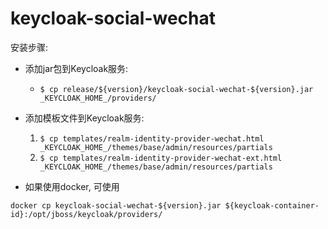 # keycloak-social-wechat

安装步骤:
* 添加jar包到Keycloak服务:
  * `$ cp release/${version}/keycloak-social-wechat-${version}.jar _KEYCLOAK_HOME_/providers/`

* 添加模板文件到Keycloak服务:
  1. `$ cp templates/realm-identity-provider-wechat.html _KEYCLOAK_HOME_/themes/base/admin/resources/partials`
  1. `$ cp templates/realm-identity-provider-wechat-ext.html _KEYCLOAK_HOME_/themes/base/admin/resources/partials`

* 如果使用docker, 可使用
```
docker cp keycloak-social-wechat-${version}.jar ${keycloak-container-id}:/opt/jboss/keycloak/providers/
```
  